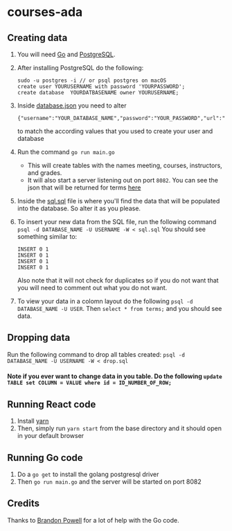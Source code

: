 # courses-ada

## Creating data
1. You will need [Go](https://golang.org/doc/) and [PostgreSQL](https://www.postgresql.org/).
2. After installing PostgreSQL do the following:
    ```
    sudo -u postgres -i // or psql postgres on macOS
    create user YOURUSERNAME with password 'YOURPASSWORD';
    create database  YOURDATBASENAME owner YOURUSERNAME;
    ```
3. Inside [database.json](https://github.com/kdjohnson/courses-ada/blob/master/database.json) you need to alter 
    ```
    {"username":"YOUR_DATABASE_NAME","password":"YOUR_PASSWORD","url":"localhost","dbname":"YOUR_DATABASE_NAME"}
    ```
    to match the according values that you used to create your user and database 
4. Run the command `go run main.go`
    * This will create tables with the names meeting, courses, instructors, and grades.
    * It will also start a server listening out on port `8082`. You can see the json that will be returned for terms [here](http://localhost:8082/api/terms) 
5. Inside the [sql.sql](https://github.com/kdjohnson/courses-ada/blob/master/sql.sql) file is where you'll find the data that will be populated into the database. So alter it as you please.
6. To insert your new data from the SQL file, run the following command `psql -d DATABASE_NAME -U USERNAME -W < sql.sql` You should see something similar to: 
    ```
    INSERT 0 1
    INSERT 0 1
    INSERT 0 1
    INSERT 0 1
    ```

    Also note that it will not check for duplicates so if you do not want that you will need to comment out what you do not want. 
7. To view your data in a colomn layout do the following `psql -d DATABASE_NAME -U USER`. Then `select * from terms;` and you should see data.

## Dropping data
Run the following command to drop all tables created: `psql -d DATABASE_NAME -U USERNAME -W < drop.sql`

#### Note if you ever want to change data in you table. Do the following `update TABLE set COLUMN = VALUE where id = ID_NUMBER_OF_ROW;`

## Running React code
1. Install [yarn](https://yarnpkg.com/)
2. Then, simply run `yarn start` from the base directory and it should open in your default browser 

## Running Go code
1. Do a `go get` to install the golang postgresql driver
2. Then `go run main.go` and the server will be started on port 8082

## Credits
Thanks to [Brandon Powell](https://github.com/bpowell) for a lot of help with the Go code. 
